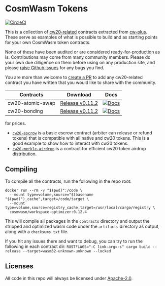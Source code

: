 # CosmWasm Tokens

[![CircleCI](https://circleci.com/gh/CosmWasm/cw-plus/tree/master.svg?style=shield)](https://circleci.com/gh/CosmWasm/cw-plus/tree/master)

This is a collection of [cw20-related](https://github.com/CosmWasm/cw-plus/blob/main/packages/cw20/README.md) contracts
extracted from [cw-plus](https://github.com/CosmWasm/cw-plus). These serve as examples of what is possible to build
and as starting points for your own CosmWasm token contracts.

None of these have been audited or are considered ready-for-production as is. Contributions may come from many
community members. Please do your own due dilligence on them before using on any production site, and please
[raise Github issues](https://github.com/CosmWasm/cw-tokens/issues) for any bugs you find.

You are more than welcome to [create a PR](https://github.com/CosmWasm/cw-tokens/pulls) to add any cw20-related
contract you have written that you would like to share with the community.


| Contracts               | Download                                                                                                                      | Docs                                                                     |
| ----------------------- | ----------------------------------------------------------------------------------------------------------------------------  | -------------------------------------------------------------------------|
| cw20-atomic-swap        | [Release v0.11.2](https://github.com/CosmWasm/cw-tokens/releases/download/v0.11.2/cw20_atomic_swap.wasm)          | [![Docs](https://docs.rs/cw20-atomic-swap/badge.svg)](https://docs.rs/cw20-atomic-swap)    |
| cw20-bonding            | [Release v0.11.2](https://github.com/CosmWasm/cw-tokens/releases/download/v0.11.2/cw20_bonding.wasm)          | [![Docs](https://docs.rs/cw20-bonding/badge.svg)](https://docs.rs/cw20-bonding)    |
for prices.
* [`cw20-escrow`](./contracts/cw20-escrow) is a basic escrow contract
(arbiter can release or refund tokens) that is compatible with all native
and cw20 tokens. This is a good example to show how to interact with
cw20 tokens.
* [`cw20-merkle-airdrop`](./contracts/cw20-merkle-airdrop) is a contract
  for efficient cw20 token airdrop distribution.

## Compiling

To compile all the contracts, run the following in the repo root:

```
docker run --rm -v "$(pwd)":/code \
  --mount type=volume,source="$(basename "$(pwd)")_cache",target=/code/target \
  --mount type=volume,source=registry_cache,target=/usr/local/cargo/registry \
  cosmwasm/workspace-optimizer:0.12.4
```

This will compile all packages in the `contracts` directory and output the
stripped and optimized wasm code under the `artifacts` directory as output,
along with a `checksums.txt` file.

If you hit any issues there and want to debug, you can try to run the
following in each contract dir:
`RUSTFLAGS="-C link-arg=-s" cargo build --release --target=wasm32-unknown-unknown --locked`

## Licenses

All code in this repo will always be licensed under [Apache-2.0](./LICENSE).
